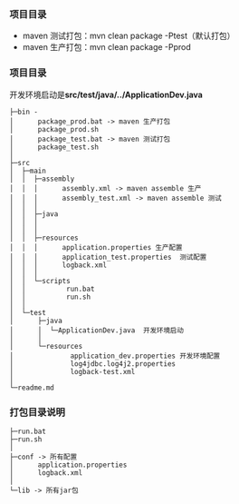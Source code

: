 ### 项目目录
 - maven 测试打包：mvn clean package -Ptest（默认打包）
 - maven 生产打包：mvn clean package -Pprod
### 项目目录
  开发环境启动是**src/test/java/../ApplicationDev.java**    
  
	├─bin -
	│      package_prod.bat -> maven 生产打包
	│      package_prod.sh  
	│      package_test.bat -> maven 测试打包
	│      package_test.sh
	│      
	├─src
	│  ├─main
	│  │  ├─assembly 
	│  │  │      assembly.xml -> maven assemble 生产
	│  │  │      assembly_test.xml -> maven assemble 测试
	│  │  │      
	│  │  ├─java
	│  │  │  
	│  │  │                      
	│  │  ├─resources
	│  │  │      application.properties 生产配置
	│  │  │      application_test.properties  测试配置
	│  │  │      logback.xml
	│  │  │      
	│  │  └─scripts
	│  │          run.bat
	│  │          run.sh
	│  │          
	│  └─test
	│      ├─java
	│      │  └─ApplicationDev.java  开发环境启动
	│      │              
	│      └─resources
	│              application_dev.properties 开发环境配置
	│              log4jdbc.log4j2.properties
	│              logback-test.xml
	│              
	└─readme.md


### 打包目录说明
    
	
	├─run.bat
	├─run.sh
	│  
	├─conf -> 所有配置
	│      application.properties
	│      logback.xml
	│      
	└─lib -> 所有jar包

